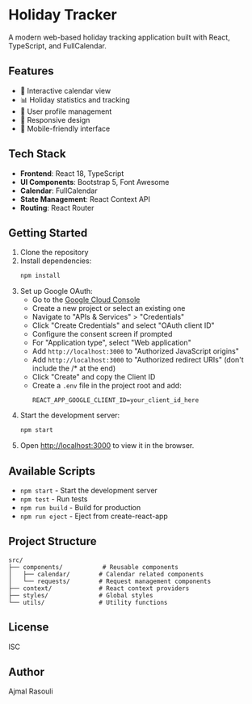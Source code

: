 # Holiday Tracker

A modern web-based holiday tracking application built with React, TypeScript, and FullCalendar.

## Features

- 📅 Interactive calendar view
- 📊 Holiday statistics and tracking
- 👤 User profile management
- 📱 Responsive design
- 📱 Mobile-friendly interface


## Tech Stack

- **Frontend**: React 18, TypeScript
- **UI Components**: Bootstrap 5, Font Awesome
- **Calendar**: FullCalendar
- **State Management**: React Context API
- **Routing**: React Router

## Getting Started

1. Clone the repository
2. Install dependencies:
   ```bash
   npm install
   ```
3. Set up Google OAuth:
   - Go to the [Google Cloud Console](https://console.cloud.google.com/)
   - Create a new project or select an existing one
   - Navigate to "APIs & Services" > "Credentials"
   - Click "Create Credentials" and select "OAuth client ID"
   - Configure the consent screen if prompted
   - For "Application type", select "Web application"
   - Add `http://localhost:3000` to "Authorized JavaScript origins"
   - Add `http://localhost:3000` to "Authorized redirect URIs" (don't include the /* at the end)
   - Click "Create" and copy the Client ID
   - Create a `.env` file in the project root and add:
     ```
     REACT_APP_GOOGLE_CLIENT_ID=your_client_id_here
     ```
4. Start the development server:
   ```bash
   npm start
   ```
4. Open [http://localhost:3000](http://localhost:3000) to view it in the browser.

## Available Scripts

- `npm start` - Start the development server
- `npm test` - Run tests
- `npm run build` - Build for production
- `npm run eject` - Eject from create-react-app

## Project Structure

```
src/
├── components/           # Reusable components
│   ├── calendar/        # Calendar related components
│   └── requests/        # Request management components
├── context/             # React context providers
├── styles/              # Global styles
└── utils/               # Utility functions
```


## License

ISC

## Author

Ajmal Rasouli